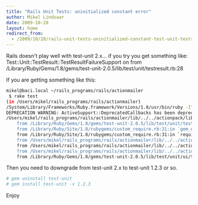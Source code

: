 ```yaml
---
title: "Rails Unit Tests: uninitialized constant error"
author: Mikel Lindsaar
date: 2009-10-28
layout: home
redirect_from:
  - /2009/10/28/rails-unit-tests-uninitialized-constant-test-unit-testresult-testresultfailuresupport
---
```

Rails doesn't play well with test-unit 2.x... if you try you get
something like: Test::Unit::TestResult::TestResultFailureSupport on from
/Library/Ruby/Gems/1.8/gems/test-unit-2.0.5/lib/test/unit/testresult.rb:28

If you are getting something like this:

``` sh
mikel@baci.local ~/rails_programs/rails/actionmailer
 $ rake test
(in /Users/mikel/rails_programs/rails/actionmailer)
/System/Library/Frameworks/Ruby.framework/Versions/1.8/usr/bin/ruby -I"lib:test" "/Library/Ruby/Gems/1.8/gems/rake-0.8.7/lib/rake/rake_test_loader.rb" "test/adv_attr_test.rb" "test/asset_host_test.rb" "test/delivery_method_test.rb" "test/mail_helper_test.rb" "test/mail_layout_test.rb" "test/mail_render_test.rb" "test/mail_service_test.rb" "test/quoting_test.rb" "test/test_helper_test.rb" "test/tmail_test.rb" "test/url_test.rb"
DEPRECATION WARNING: ActiveSupport::DeprecatedCallbacks has been deprecated in favor of ActiveSupport::Callbacks. (called from included at /Users/mikel/rails_programs/rails/actionmailer/lib/../../actionpack/lib/../../activesupport/lib/active_support/testing/setup_and_teardown.rb:7)
/Users/mikel/rails_programs/rails/actionmailer/lib/../../actionpack/lib/../../activesupport/lib/active_support/dependencies.rb:116:in `const_missing': uninitialized constant Test::Unit::TestResult::TestResultFailureSupport (NameError)
    from /Library/Ruby/Gems/1.8/gems/test-unit-2.0.5/lib/test/unit/testresult.rb:28
    from /Library/Ruby/Site/1.8/rubygems/custom_require.rb:31:in `gem_original_require'
    from /Library/Ruby/Site/1.8/rubygems/custom_require.rb:31:in `require'
    from /Users/mikel/rails_programs/rails/actionmailer/lib/../../actionpack/lib/../../activesupport/lib/active_support/dependencies.rb:167:in `require'
    from /Users/mikel/rails_programs/rails/actionmailer/lib/../../actionpack/lib/../../activesupport/lib/active_support/dependencies.rb:537:in `new_constants_in'
    from /Users/mikel/rails_programs/rails/actionmailer/lib/../../actionpack/lib/../../activesupport/lib/active_support/dependencies.rb:167:in `require'
    from /Library/Ruby/Gems/1.8/gems/test-unit-2.0.5/lib/test/unit/ui/testrunnermediator.rb:9
```

Then you need to downgrade from test-unit 2.x to test-unit 1.2.3 or so.

``` sh
# gem uninstall test-unit
# gem install test-unit -v 1.2.3
```

Enjoy
